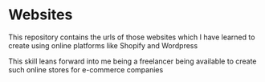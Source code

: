 # Websites

This repository contains the urls of those websites which I have learned to create using online platforms like Shopify and Wordpress

This skill leans forward into me being a freelancer being available to create such online stores for e-commerce companies
